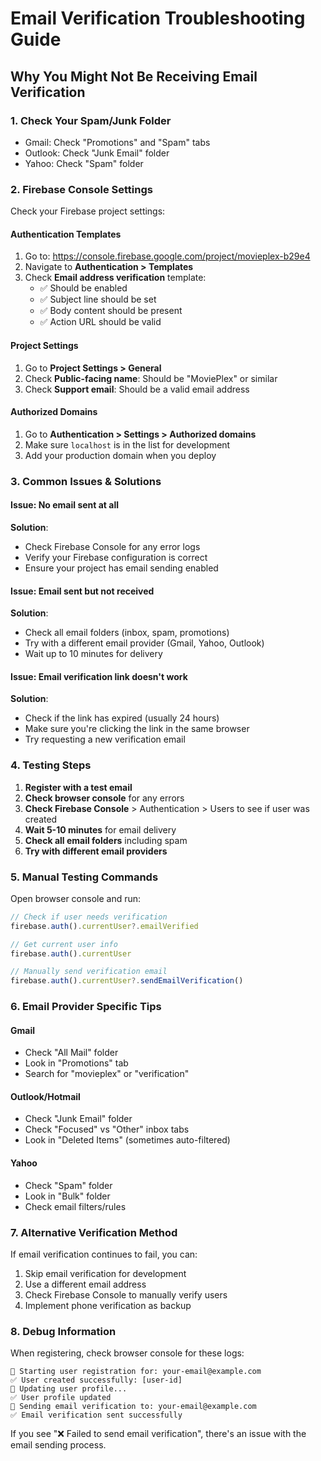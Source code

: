 # Email Verification Troubleshooting Guide

## Why You Might Not Be Receiving Email Verification

### 1. **Check Your Spam/Junk Folder**
- Gmail: Check "Promotions" and "Spam" tabs
- Outlook: Check "Junk Email" folder
- Yahoo: Check "Spam" folder

### 2. **Firebase Console Settings**
Check your Firebase project settings:

#### Authentication Templates
1. Go to: https://console.firebase.google.com/project/movieplex-b29e4
2. Navigate to **Authentication > Templates**
3. Check **Email address verification** template:
   - ✅ Should be enabled
   - ✅ Subject line should be set
   - ✅ Body content should be present
   - ✅ Action URL should be valid

#### Project Settings
1. Go to **Project Settings > General**
2. Check **Public-facing name**: Should be "MoviePlex" or similar
3. Check **Support email**: Should be a valid email address

#### Authorized Domains
1. Go to **Authentication > Settings > Authorized domains**
2. Make sure `localhost` is in the list for development
3. Add your production domain when you deploy

### 3. **Common Issues & Solutions**

#### Issue: No email sent at all
**Solution**: 
- Check Firebase Console for any error logs
- Verify your Firebase configuration is correct
- Ensure your project has email sending enabled

#### Issue: Email sent but not received
**Solution**:
- Check all email folders (inbox, spam, promotions)
- Try with a different email provider (Gmail, Yahoo, Outlook)
- Wait up to 10 minutes for delivery

#### Issue: Email verification link doesn't work
**Solution**:
- Check if the link has expired (usually 24 hours)
- Make sure you're clicking the link in the same browser
- Try requesting a new verification email

### 4. **Testing Steps**

1. **Register with a test email**
2. **Check browser console** for any errors
3. **Check Firebase Console** > Authentication > Users to see if user was created
4. **Wait 5-10 minutes** for email delivery
5. **Check all email folders** including spam
6. **Try with different email providers**

### 5. **Manual Testing Commands**

Open browser console and run:
```javascript
// Check if user needs verification
firebase.auth().currentUser?.emailVerified

// Get current user info
firebase.auth().currentUser

// Manually send verification email
firebase.auth().currentUser?.sendEmailVerification()
```

### 6. **Email Provider Specific Tips**

#### Gmail
- Check "All Mail" folder
- Look in "Promotions" tab
- Search for "movieplex" or "verification"

#### Outlook/Hotmail
- Check "Junk Email" folder
- Check "Focused" vs "Other" inbox tabs
- Look in "Deleted Items" (sometimes auto-filtered)

#### Yahoo
- Check "Spam" folder
- Look in "Bulk" folder
- Check email filters/rules

### 7. **Alternative Verification Method**

If email verification continues to fail, you can:
1. Skip email verification for development
2. Use a different email address
3. Check Firebase Console to manually verify users
4. Implement phone verification as backup

### 8. **Debug Information**

When registering, check browser console for these logs:
```
🔵 Starting user registration for: your-email@example.com
✅ User created successfully: [user-id]
🔄 Updating user profile...
✅ User profile updated
📧 Sending email verification to: your-email@example.com
✅ Email verification sent successfully
```

If you see "❌ Failed to send email verification", there's an issue with the email sending process.
